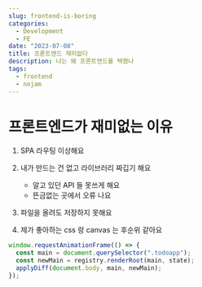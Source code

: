 ```yaml
---
slug: frontend-is-boring
categories:
  - Development
  - FE
date: "2023-07-08"
title: 프론트엔드 재미없다
description: 나는 왜 프론트엔드를 택했나
tags:
  - frontend
  - nojam
---
```


# 프론트엔드가 재미없는 이유

1. SPA 라우팅 이상해요
2. 내가 만드는 건 없고 라이브러리 짜깁기 해요

   - 알고 있던 API 들 못쓰게 해요
   - 뜬금없는 곳에서 오류 나요

3. 파일을 올려도 저장하지 못해요
4. 제가 좋아하는 css 랑 canvas 는 후순위 같아요

```js
window.requestAnimationFrame(() => {
  const main = document.querySelector(".todoapp");
  const newMain = registry.renderRoot(main, state);
  applyDiff(document.body, main, newMain);
});
```
